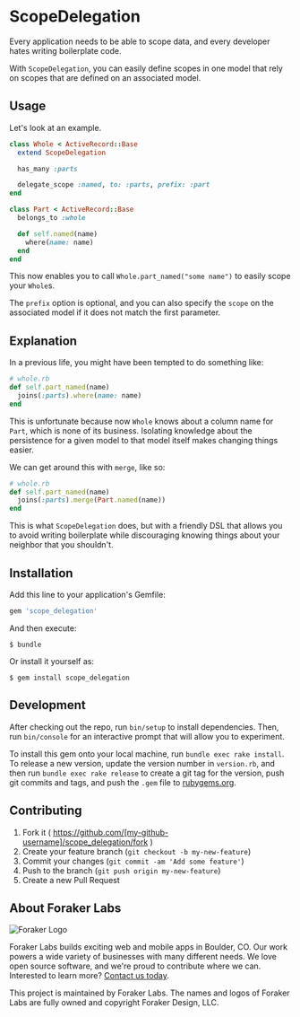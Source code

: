 # ScopeDelegation

Every application needs to be able to scope data, and every developer hates
writing boilerplate code.

With `ScopeDelegation`, you can easily define scopes
in one model that rely on scopes that are defined on an associated model.

## Usage

Let's look at an example.

```ruby
class Whole < ActiveRecord::Base
  extend ScopeDelegation

  has_many :parts

  delegate_scope :named, to: :parts, prefix: :part
end

class Part < ActiveRecord::Base
  belongs_to :whole

  def self.named(name)
    where(name: name)
  end
end
```

This now enables you to call `Whole.part_named("some name")` to easily scope
your `Whole`s.

The `prefix` option is optional, and you can also specify the `scope` on the
associated model if it does not match the first parameter.

## Explanation

In a previous life, you might have been tempted to do something like:

```ruby
# whole.rb
def self.part_named(name)
  joins(:parts).where(name: name)
end
```

This is unfortunate because now `Whole` knows about a column name for `Part`,
which is none of its business. Isolating knowledge about the persistence for a
given model to that model itself makes changing things easier.

We can get around this with `merge`, like so:

```ruby
# whole.rb
def self.part_named(name)
  joins(:parts).merge(Part.named(name))
end
```

This is what `ScopeDelegation` does, but with a friendly DSL that allows you to
avoid writing boilerplate while discouraging knowing things about your neighbor
that you shouldn't.

## Installation

Add this line to your application's Gemfile:

```ruby
gem 'scope_delegation'
```

And then execute:

    $ bundle

Or install it yourself as:

    $ gem install scope_delegation

## Development

After checking out the repo, run `bin/setup` to install dependencies. Then, run `bin/console` for an interactive prompt that will allow you to experiment.

To install this gem onto your local machine, run `bundle exec rake install`. To release a new version, update the version number in `version.rb`, and then run `bundle exec rake release` to create a git tag for the version, push git commits and tags, and push the `.gem` file to [rubygems.org](https://rubygems.org).

## Contributing

1. Fork it ( https://github.com/[my-github-username]/scope_delegation/fork )
2. Create your feature branch (`git checkout -b my-new-feature`)
3. Commit your changes (`git commit -am 'Add some feature'`)
4. Push to the branch (`git push origin my-new-feature`)
5. Create a new Pull Request

## About Foraker Labs

![Foraker Logo](http://assets.foraker.com/attribution_logo.png)

Foraker Labs builds exciting web and mobile apps in Boulder, CO. Our work powers a wide variety of businesses with many different needs. We love open source software, and we're proud to contribute where we can. Interested to learn more? [Contact us today](https://www.foraker.com/contact-us).

This project is maintained by Foraker Labs. The names and logos of Foraker Labs are fully owned and copyright Foraker Design, LLC.
